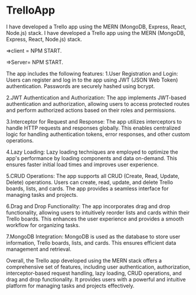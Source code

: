 # TrelloApp
I have developed a Trello app using the MERN (MongoDB, Express, React, Node.js) stack.
I have developed a Trello app using the MERN (MongoDB, Express, React, Node.js) stack.

=>client = NPM START.

=>Server= NPM START.

The app includes the following features: 1.User Registration and Login: Users can register and log in to the app using JWT (JSON Web Token) authentication. Passwords are securely hashed using bcrypt.

2.JWT Authentication and Authorization: The app implements JWT-based authentication and authorization, allowing users to access protected routes and perform authorized actions based on their roles and permissions.

3.Interceptor for Request and Response: The app utilizes interceptors to handle HTTP requests and responses globally. This enables centralized logic for handling authentication tokens, error responses, and other custom operations.

4.Lazy Loading: Lazy loading techniques are employed to optimize the app's performance by loading components and data on-demand. This ensures faster initial load times and improves user experience.

5.CRUD Operations: The app supports all CRUD (Create, Read, Update, Delete) operations. Users can create, read, update, and delete Trello boards, lists, and cards. The app provides a seamless interface for managing tasks and projects.

6.Drag and Drop Functionality: The app incorporates drag and drop functionality, allowing users to intuitively reorder lists and cards within their Trello boards. This enhances the user experience and provides a smooth workflow for organizing tasks.

7.MongoDB Integration: MongoDB is used as the database to store user information, Trello boards, lists, and cards. This ensures efficient data management and retrieval.

Overall, the Trello app developed using the MERN stack offers a comprehensive set of features, including user authentication, authorization, interceptor-based request handling, lazy loading, CRUD operations, and drag and drop functionality. It provides users with a powerful and intuitive platform for managing tasks and projects effectively.
